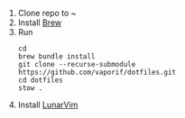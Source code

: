 1. Clone repo to ~
2. Install [Brew](https://brew.sh/)
3. Run
   ```shell
   cd
   brew bundle install
   git clone --recurse-submodule https://github.com/vaporif/dotfiles.git
   cd dotfiles
   stow .
   ```
4. Install [LunarVim](https://www.lunarvim.org/)
